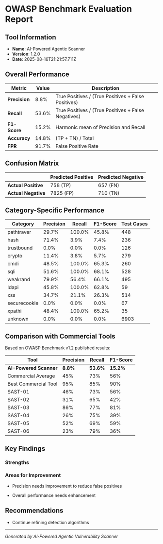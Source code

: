 # OWASP Benchmark Evaluation Report

## Tool Information
- **Name**: AI-Powered Agentic Scanner
- **Version**: 1.2.0
- **Date**: 2025-08-16T21:21:57.711Z

## Overall Performance

| Metric | Value | Description |
|--------|-------|-------------|
| **Precision** | 8.8% | True Positives / (True Positives + False Positives) |
| **Recall** | 53.6% | True Positives / (True Positives + False Negatives) |
| **F1-Score** | 15.2% | Harmonic mean of Precision and Recall |
| **Accuracy** | 14.8% | (TP + TN) / Total |
| **FPR** | 91.7% | False Positive Rate |

## Confusion Matrix

| | Predicted Positive | Predicted Negative |
|---|---|---|
| **Actual Positive** | 758 (TP) | 657 (FN) |
| **Actual Negative** | 7825 (FP) | 710 (TN) |

## Category-Specific Performance

| Category | Precision | Recall | F1-Score | Test Cases |
|----------|-----------|--------|----------|------------|
| pathtraver | 29.7% | 100.0% | 45.8% | 448 |
| hash | 71.4% | 3.9% | 7.4% | 236 |
| trustbound | 0.0% | 0.0% | 0.0% | 126 |
| crypto | 11.4% | 3.8% | 5.7% | 279 |
| cmdi | 48.5% | 100.0% | 65.3% | 260 |
| sqli | 51.6% | 100.0% | 68.1% | 528 |
| weakrand | 79.9% | 56.4% | 66.1% | 495 |
| ldapi | 45.8% | 100.0% | 62.8% | 59 |
| xss | 34.7% | 21.1% | 26.3% | 514 |
| securecookie | 0.0% | 0.0% | 0.0% | 67 |
| xpathi | 48.4% | 100.0% | 65.2% | 35 |
| unknown | 0.0% | 0.0% | 0.0% | 6903 |

## Comparison with Commercial Tools

Based on OWASP Benchmark v1.2 published results:

| Tool | Precision | Recall | F1-Score |
|------|-----------|--------|----------|
| **AI-Powered Scanner** | **8.8%** | **53.6%** | **15.2%** |
| Commercial Average | 45% | 73% | 56% |
| Best Commercial Tool | 95% | 85% | 90% |
| SAST-01 | 46% | 73% | 56% |
| SAST-02 | 31% | 65% | 42% |
| SAST-03 | 86% | 77% | 81% |
| SAST-04 | 26% | 75% | 39% |
| SAST-05 | 52% | 69% | 59% |
| SAST-06 | 23% | 79% | 36% |

## Key Findings

### Strengths




### Areas for Improvement
- Precision needs improvement to reduce false positives

- Overall performance needs enhancement

## Recommendations

- Continue refining detection algorithms

---
*Generated by AI-Powered Agentic Vulnerability Scanner*
